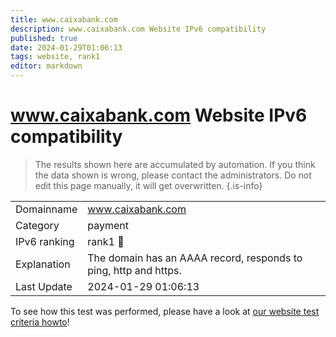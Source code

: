 ```yaml
---
title: www.caixabank.com
description: www.caixabank.com Website IPv6 compatibility
published: true
date: 2024-01-29T01:06:13
tags: website, rank1
editor: markdown
---
```


# www.caixabank.com Website IPv6 compatibility

> The results shown here are accumulated by automation. If you think the data shown is wrong, please contact the administrators. 
> Do not edit this page manually, it will get overwritten.
{.is-info}


|   |   |
| - | - |
| Domainname | www.caixabank.com
| Category | payment |
| IPv6 ranking | rank1 :1st_place_medal: |
| Explanation | The domain has an AAAA record, responds to ping, http and https. |
| Last Update | 2024-01-29 01:06:13 |

To see how this test was performed, please have a look at [our website test criteria howto](/howto/testcriteria/website)!

